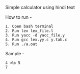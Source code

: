 Simple calculator using hindi text

How to run - 

	1. Open bash terminal
	2. Run lex lex_file.l
	3. Run yacc -d yacc_file.y
	4. Run gcc lex.yy.c y.tab.c
	5. Run ./a.out

Sample -
	
	4 जोड़ 5
	7

